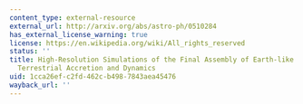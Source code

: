 ```yaml
---
content_type: external-resource
external_url: http://arxiv.org/abs/astro-ph/0510284
has_external_license_warning: true
license: https://en.wikipedia.org/wiki/All_rights_reserved
status: ''
title: High-Resolution Simulations of the Final Assembly of Earth-like Planets I.
  Terrestrial Accretion and Dynamics
uid: 1cca26ef-c2fd-462c-b498-7843aea45476
wayback_url: ''
---
```

